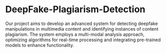 # DeepFake-Plagiarism-Detection
Our project aims to develop an advanced system for detecting deepfake manipulations in multimedia content and identifying instances of content plagiarism. The system employs a multi-modal analysis approach, optimizing algorithms for real-time processing and integrating pre-trained models to enhance functionality.
